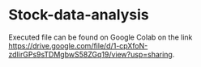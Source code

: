 # Stock-data-analysis
Executed file can be found on Google Colab on the link https://drive.google.com/file/d/1-cpXfoN-zdIirGPs9sTDMgbwS58ZGq19/view?usp=sharing.
